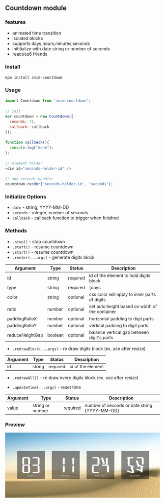 ## Countdown module

### features
* animated time transition
* isolated blocks
* supports days,hours,minutes,seconds
* inititialize with date string or number of seconds
* react/es6 friends

### Install

```shell
npm install anim-countdown
```

### Usage
```javascript
import Countdown from 'anim-countdown';

// init 
var countdown = new Countdown({
  seconds: 71,
  callback: callback
});
  
function callback(){
  console.log("done");
};

// element holder
<div id="seconds-holder-id" />

// add seconds handler
countdown.render('seconds-holder-id', 'seconds');
```
 
### Initialize Options
  - `date` - string, YYYY-MM-DD
  - `seconds` - integer, number of seconds
  - `callback` - callback function to trigger when finished


### Methods
  - `.stop()` - stop countdown
  - `.start()` - resume countdown
  - `.start()` - resume countdown
  - `.render(...args)` - generate digits block

Argument    | Type    | Status    | Description
----------- | ------- | --------- | -------------
id          | string  | required  | id of the element to hold digits block
type        | string  | required  | [days|hours|minutes|seconds]
color       | string  | optional  | css color will apply to inner parts of digits
ratio       | number  | optional  | set auto height based on width of the container
paddingRatioX | number | optional | horizontal padding to digit parts
paddingRatioY | number | optional | vertical padding to digit parts
reduceHeightGap | boolean | optional | balance vertical gab between digit's parts

  - `.redrawBlock(...args)` - re draw digits block (ex. use after resize)

Argument    | Type    | Status    | Description
----------- | ------- | --------- | -------------
id          | string  | required  | id of the element

  - `.redrawAll()` - re draw every digits block (ex. use after resize)

  - `.updateTime(...args)` - reset time 

Argument    | Type    | Status    | Description
----------- | ------- | --------- | -------------
value       | string or number  | required  | number of seconds or date string [YYYY-MM-DD]

  
### Preview
![Preview image](/prev.jpg)
